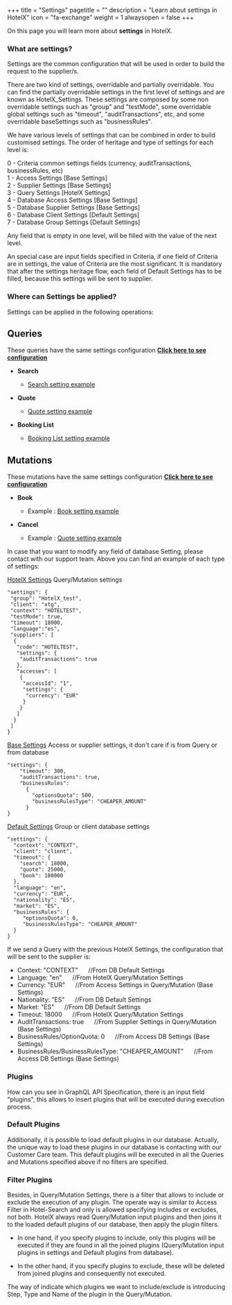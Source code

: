 +++
title = "Settings"
pagetitle = ""
description = "Learn about settings in HotelX"
icon = "fa-exchange"
weight = 1
alwaysopen = false
+++

On this page you will learn more about **settings** in HotelX. 

### What are settings?
Settings are the common configuration that will be used in order to build the request to the supplier/s.

There are two kind of settings, overridable and partially overridable. You can find the partially overridable settings in the first level of settings and are known as HotelX_Settings. These settings are composed by some non overridable settings such as "group" and "testMode", some overridable global settings such as "timeout", "auditTransactions", etc, and some overridable baseSettings such as "businessRules".

We have various levels of settings that can be combined in order to build customised settings. The order of heritage and type of settings for each level is:

0 - Criteria common settings fields (currency, auditTransactions, businessRules, etc)<br />
1 - Access Settings [Base Settings]<br />
2 - Supplier Settings [Base Settings]<br />
3 - Query Settings   [HotelX Settings]<br />
4 - Database Access Settings [Base Settings]<br />
5 - Database Supplier Settings [Base Settings]<br />
6 - Database Client Settings [Default Settings]<br />
7 - Database Group Settings [Default Settings]<br />

Any field that is empty in one level, will be filled with the value of the next level.

An special case are input fields specified in Criteria, if one field of Criteria are in settings, the value of Criteria are the most significant. It is mandatory that after the settings heritage flow, each field of Default Settings has to be filled, because this settings will be sent to supplier.

### Where can Settings be applied?

Settings can be applied in the following operations:

## Queries

These queries have the same settings configuration [**Click here to see configuration**](/hotelx/reference/inputobjects/hotelsettingsinput/)

* **Search**

    * [Search setting example](/hotelx/quickstart#search)

* **Quote**

    * [Quote setting example](/hotelx/quickstart#quote)

* **Booking List**

    * [Booking List setting example](/hotelx/quickstart#bookinglist)

## Mutations

These mutations have the same settings configuration [**Click here to see configuration**](/hotelx/reference/inputobjects/hotelsettingsinput/)

* **Book**

    * Example : [Book setting example](/hotelx/quickstart#book)

* **Cancel**

    * Example : [Quote setting example](/hotelx/quickstart#quote)
    
In case that you want to modify any field of database Setting, please contact with our support team.
Above you can find an example of each type of settings: 

[HotelX Settings](/hotelx/reference/inputobjects/hotelsettingsinput/)
Query/Mutation settings
```
"settings": {
 "group": "HotelX_test",
 "client": "xtg",
 "context": "HOTELTEST",
 "testMode": true,
 "timeout": 18000,
 "language":"es",
 "suppliers": [
  {
   "code": "HOTELTEST",
   "settings": {
    "auditTransactions": true
   },
   "accesses": [
    {
     "accessId": "1",
     "settings": {
      "currency": "EUR"
     }
    }
   ]
  }
 ]
}
```

[Base Settings](/hotelx/reference/inputobjects/basesettingsinput/)
Access or supplier settings, it don't care if is from Query or from database
```
"settings": {
    "timeout": 300, 
    "auditTransactions": true, 
    "businessRules": 
      {
        "optionsQuota": 500,
        "businessRulesType": "CHEAPER_AMOUNT"
      }  
}
```

[Default Settings](/hotelx/reference/inputobjects/defaultsettingsinput/)
Group or client database settings
```
"settings": {
  "context": "CONTEXT",
  "client": "client",
  "timeout": {
    "search": 18000, 
    "quote": 25000, 
    "book": 180000
  }, 
  "language": "en", 
  "currency": "EUR", 
  "nationality": "ES", 
  "market": "ES", 
  "businessRules": {
     "optionsQuota": 0, 
     "businessRulesType": "CHEAPER_AMOUNT"
  }
}
```

If we send a Query with the previous HotelX Settings, the configuration that will be sent to the supplier is:

- Context: "CONTEXT"&nbsp;&nbsp;&nbsp;&nbsp;&nbsp;&nbsp;//From DB Default Settings<br />
- Language: "en"&nbsp;&nbsp;&nbsp;&nbsp;&nbsp;&nbsp;//From HotelX Query/Mutation Settings<br />
- Currency: "EUR"&nbsp;&nbsp;&nbsp;&nbsp;&nbsp;&nbsp;//From Access Settings in Query/Mutation (Base Settings)<br />
- Nationality: "ES"&nbsp;&nbsp;&nbsp;&nbsp;&nbsp;&nbsp;//From DB Default Settings<br />
- Market: "ES"&nbsp;&nbsp;&nbsp;&nbsp;&nbsp;&nbsp;//From DB Default Settings<br />
- Timeout: 18000&nbsp;&nbsp;&nbsp;&nbsp;&nbsp;&nbsp;//From HotelX Query/Mutation Settings <br />
- AuditTransactions: true&nbsp;&nbsp;&nbsp;&nbsp;&nbsp;&nbsp;//From Supplier Settings in Query/Mutation (Base Settings)<br />
- BusinessRules/OptionQuota: 0&nbsp;&nbsp;&nbsp;&nbsp;&nbsp;&nbsp;//From Access DB Settings (Base Settings)<br />
- BusinessRules/BusinessRulesType: "CHEAPER_AMOUNT"&nbsp;&nbsp;&nbsp;&nbsp;&nbsp;&nbsp;//From Access DB Settings (Base Settings)<br />

### Plugins

How can you see in GraphQL API Specification, there is an input field "plugins", this allows to insert plugins that will be executed during execution process. 

### Default Plugins
Additionally, it is possible to load default plugins in our database. Actually, the unique way to load these plugins in our database is contacting with our Customer Care team. This default plugins will be executed in all the Queries and Mutations specified above if no filters are specified. 

### Filter Plugins
Besides, in Query/Mutation Settings, there is a filter that allows to include or exclude the execution of any plugin. The operate way is similar to Access Filter in Hotel-Search and only is allowed specifying includes or excludes, not both. HotelX always read Query/Mutation input plugins and then joins it to the loaded default plugins of our database, then apply the plugin filters.

- In one hand, if you specify plugins to include, only this plugins will be executed if they are found in all the joined plugins (Query/Mutation input plugins in settings and Default plugins from database). 

- In the other hand, if you specify plugins to exclude, these will be deleted from joined plugins and consequently not executed.

The way of indicate which plugins we want to include/exclude is introducing Step, Type and Name of the plugin in the Query/Mutation.
